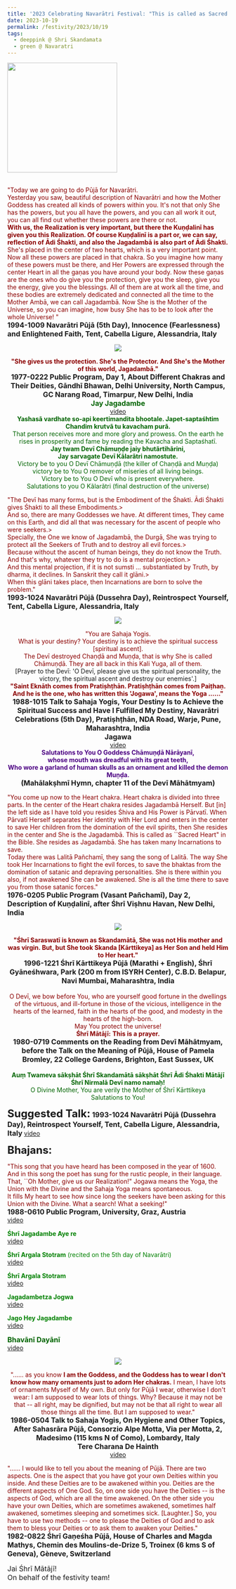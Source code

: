 ```yaml
---
title: '2023 Celebrating Navarātri Festival: "This is called as Sacred Heart in the Bible. She resides as Jagadambā." '
date: 2023-10-19
permalink: /festivity/2023/10/19
tags:
  - deeppink @ Shri Skandamata
  - green @ Navaratri
---
```


<div style="text-align: left"><img src="/images/image1.png" width="250" /></div><br>

<p>
<font color="DarkRed">"Today we are going to do Pūjā for Navarātri.<br>
Yesterday you saw, beautiful description of Navarātri and how the Mother Goddess has created all kinds of powers within you. It's not that only She has the powers, but you all have the powers, and you can all work it out, you can all find out whether these powers are there or not.<br>
<b>With us, the Realization is very important, but there the Kuṇḍalinī has given you this Realization. Of course Kuṇḍalinī is a part or, we can say, reflection of Ādi Śhakti, and also the Jagadambā is also part of Ādi Śhakti.</b><br>
She's placed in the center of two hearts, which is a very important point. Now all these powers are placed in that chakra. So you imagine how many of these powers must be there, and Her Powers are expressed through the center Heart in all the gaṇas you have around your body. Now these gaṇas are the ones who do give you the protection, give you the sleep, give you the energy, give you the blessings. All of them are at work all the time, and these bodies are extremely dedicated and connected all the time to the Mother Ambā, we can call Jagadambā. Now She is the Mother of the Universe, so you can imagine, how busy She has to be to look after the whole Universe! "</font><br>
<font size="+0"><b>1994-1009 Navarātri Pūjā (5th Day), Innocence (Fearlessness) and Enlightened Faith, Tent, Cabella Ligure, Alessandria, Italy</b></font>
</p>

<div style="text-align: center"><img src="/images/image1245.png" /></div>

<p style=" text-align:center;">
<font color="DarkRed"><b>"She gives us the protection. She's the Protector. And She's the Mother of this world, Jagadambā."</b></font><br>
<font size="+0"><b>1977-0222 Public Program, Day 1, About Different Chakras and Their Deities, Gāndhī Bhawan, Delhi University, North Campus, GC Narang Road, Timarpur, New Delhi, India</b></font><br>
<font color="DarkGreen"><font size="+0"><b>Jay Jagadambe</b></font></font><br>
<a href="https://seven-teams.github.io/Videos_Links.html">video</a><br>
<font color="DarkGreen"><b>Yashasã vardhate so-api keertimandita bhootale. Japet-saptaśhtim Chandim krutvã tu kavacham purã.</b><br>
That person receives more and more glory and prowess. On the earth he rises in prosperity and fame by reading the Kavacha and Saptaśhatī.<br> 
<b>Jay twam Devī Chãmuṇḍe jaiy bhutãrtihãrini,<br>
Jay sarvagate Devī Kãlarãtri namostute.</b><br>
Victory be to you O Devī Chāmuṇḍā (the killer of Chaṇḍā and Muṇḍa) victory be to You O remover of miseries of all living beings.<br>
Victory be to You O Devī who is present everywhere.<br>
Salutations to you O Kãlarãtri (final destruction of the universe)</font><br>
</p>

<p>
<font color="DarkRed">"The Devī has many forms, but is the Embodiment of the Śhakti. Ādi Śhakti gives Śhakti to all these Embodiments.><br>
And so, there are many Goddesses we have. At different times, They came on this Earth, and did all that was necessary for the ascent of people who were seekers.><br>
Specially, the One we know of Jagadambā, the Durgā, She was trying to protect all the Seekers of Truth and to destroy all evil forces.><br>
Because without the ascent of human beings, they do not know the Truth. And that's why, whatever they try to do is a mental projection.><br>
And this mental projection, if it is not sumsti ... substantiated by Truth, by dharma, it declines. In Sanskrit they call it glāni.><br>
When this glāni takes place, then Incarnations are born to solve the problem."</font><br>
<font size="+0"><b>1993-1024 Navarātri Pūjā (Dussehra Day), Reintrospect Yourself, Tent, Cabella Ligure, Alessandria, Italy</b></font>
</p>

<div style="text-align: center"><img src="/images/image1246.png" /></div>

<p style=" text-align:center;">
<font color="DarkRed">"You are Sahaja Yogis.<br>
What is your destiny? Your destiny is to achieve the spiritual success [spiritual ascent].<br>
The Devī destroyed Chaṇḍā and Muṇḍa, that is why She is called Chāmuṇḍā. They are all back in this Kali Yuga, all of them.</font><br>
[Prayer to the Devī: 'O Devī, please give us the spiritual personality, the victory, the spiritual ascent and destroy our enemies'.]<br>
<font color="DarkRed"><b>"Saint Eknāth comes from Pratiṣhṭhān. Pratiṣhṭhān comes from Paiṭhaṇ.<br>
And he is the one, who has written this 'Jogawa', means the Yoga ......"</b></font><br>
<font size="+0"><b>1988-1015 Talk to Sahaja Yogis, Your Destiny Is to Achieve the Spiritual Success and Have I Fulfilled My Destiny, Navarātri Celebrations (5th Day), Pratiṣhṭhān, NDA Road, Warje, Pune, Maharashtra, India</b></font><br>
<font size="+0"><b>Jagawa</b></font><br>
<a href="https://seven-teams.github.io/Videos_Links.html">video</a><br>
<font color="Indigo"><b>Salutations to You O Goddess Chāmuṇḍā Nārāyanī,<br>
whose mouth was dreadful with its great teeth,<br>
Who wore a garland of human skulls as an ornament and killed the demon Muṇḍa.</b></font><br>
<font size="+0"><b>(Mahālakṣhmī Hymn, chapter 11 of the Devī Māhātmyam)</b></font><br>
</p>

<p>
<font color="DarkRed">"You come up now to the Heart chakra. Heart chakra is divided into three parts. In the center of the Heart chakra resides Jagadambā Herself. But [in] the left side as I have told you resides Śhiva and His Power is Pārvatī. When Pārvatī Herself separates Her identity with Her Lord and enters in the center to save Her children from the domination of the evil spirits, then She resides in the center and She is the Jagadambā. This is called as ``Sacred Heart" in the Bible. She resides as Jagadambā. She has taken many Incarnations to save.<br>
Today there was Lalitā Pañchamī, they sang the song of Lalitā. The way She took Her Incarnations to fight the evil forces, to save the bhaktas from the domination of satanic and depraving personalities. She is there within you also, if not awakened She can be awakened. She is all the time there to save you from those satanic forces."</font><br>
<font size="+0"><b>1976-0205 Public Program (Vasant Pañchamī), Day 2, Description of Kuṇḍalinī, after Śhrī Viṣhnu Havan, New Delhi, India</b></font>
</p>

<div style="text-align: center"><img src="/images/image1247.png" /></div>

<p style=" text-align:center;">
<font color="DarkRed"><b>"Śhrī Saraswatī is known as Skandamātā, She was not His mother and was virgin. But, but She took Skanda [Kārttikeya] as Her Son and held Him to Her heart."</b></font><br>
<font size="+0"><b>1996-1221 Śhrī Kārttikeya Pūjā (Marathi + English), Śhrī Gyāneśhwara, Park (200 m from ISYRH Center), C.B.D. Belapur, Navi Mumbai, Maharashtra, India</b></font><br>
<br>
<font color="DarkRed">O Devī, we bow before You, who are yourself good fortune in the dwellings of the virtuous, and ill-fortune in those of the vicious, intelligence in the hearts of the learned, faith in the hearts of the good, and modesty in the hearts of the high-born.<br> 
May You protect the universe!</font><br>
<font color="DarkRed"><b>Śhrī Mātājī:</b></font> <font color="DarkRed"><b>This is a prayer.</b></font><br>
<font size="+0"><b>1980-0719 Comments on the Reading from Devī Māhātmyam, before the Talk on the Meaning of Pūjā, House of Pamela Bromley, 22 College Gardens, Brighton, East Sussex, UK</b></font><br>
<br>
<font color="DarkGreen"><b>Auṃ Twameva sākṣhāt Śhrī Skandamātā sākṣhāt Śhrī Ādi Śhakti Mātājī Śhrī Nirmalā Devī namo namaḥ!</b><br>
O Divine Mother, You are verily the Mother of Śhrī Kārttikeya<br>
Salutations to You!</font>
</p>

<font size="+2"><b>Suggested Talk:</b></font> 
<font size="+0"><b>1993-1024 Navarātri Pūjā (Dussehra Day), Reintrospect Yourself, Tent, Cabella Ligure, Alessandria, Italy</b></font>
<a href="https://vimeo.com/44600555"> video</a><br>

<font size="+2"><b>Bhajans:</b></font>

<p>
<font color="DarkRed">"This song that you have heard has been composed in the year of 1600. And in this song the poet has sung for the rustic people, in their language. That, ``Oh Mother, give us our Realization!" Jogawa means the Yoga, the Union with the Divine and the Sahaja Yoga means spontaneous.<br>
It fills My heart to see how since long the seekers have been asking for this Union with the Divine. What a search! What a seeking!"</font><br>
<font size="+0"><b>1988-0610 Public Program, University, Graz, Austria</b></font>
<font color="green"><b></b></font><br>
<a href="">video</a>
</p>

<p>
<font color="green"><b>Śhrī Jagadambe Aye re</b></font><br>
<a href="https://youtu.be/6tionHDqJo4">video</a> 
</p>
 
 <p>
<font color="green"><b>Śhrī Argala Stotram</b> (recited on the 5th day of Navarātri)</font><br>
<a href="https://youtu.be/lVgW5k89t44">video</a>
</p>

<p>
<font color="green"><b>Śhrī Argala Stotram</b></font><br>
<a href="https://youtu.be/rkHsdWAiL4Y">video</a> 
</p>

<p>
<font color="green"><b>Jagadambetza Jogwa</b></font><br>
<a href="https://seven-teams.github.io/Videos_Links.html">video</a> 
</p>

<p>
<font color="green"><b>Jago Hey Jagadambe</b></font><br>
<a href="https://seven-teams.github.io/Videos_Links.html">video</a> 
</p>

<p>
<font color="DarkGreen"><font size="+0"><b>Bhavānī Dayānī</b></font></font><br>
<a href="https://seven-teams.github.io/Videos_Links.html">video</a>
</p>


<div style="text-align: center"><img src="/images/image1248.png" /></div>

<p style=" text-align:center;">
<font color="DarkRed">"...... as you know <b>I am the Goddess, and the Goddess has to wear I don't know how many ornaments just to adorn Her chakras.</b> I mean, I have lots of ornaments Myself of My own. But only for Pūjā I wear, otherwise I don't wear: I am supposed to wear lots of things. Why? Because it may not be that -- all right, may be dignified, but may not be that all right to wear all those things all the time. But I am supposed to wear."</font><br>
<font size="+0"><b>1986-0504 Talk to Sahaja Yogis, On Hygiene and Other Topics, After Sahasrāra Pūjā, Consorzio Alpe Motta, Via per Motta, 2, Madesimo (115 kms N of Como), Lombardy, Italy</b></font><br>
<font size="+0"><b>Tere Charana De Hainth</b></font><br>
<a href="https://seven-teams.github.io/Videos_Links.html">video</a>
</p>

<p>
<font color="DarkRed">"...... I would like to tell you about the meaning of Pūjā. There are two aspects. One is the aspect that you have got your own Deities within you inside. And these Deities are to be awakened within you. Deities are the different aspects of One God. So, on one side you have the Deities -- is the aspects of God, which are all the time awakened. On the other side you have your own Deities, which are sometimes awakened, sometimes half awakened, sometimes sleeping and sometimes sick. [Laughter.] So, you have to use two methods -- one to please the Deities of God and to ask them to bless your Deities or to ask them to awaken your Deities."</font><br>
<font size="+0"><b>1982-0822 Śhrī Gaṇeśha Pūjā, House of Charles and Magda Mathys, Chemin des Moulins-de-Drize 5, Troinex (6 kms S of Geneva), Gèneve, Switzerland</b></font>
</p>

<p>
<font size="+0">Jai Śhrī Mātājī!<br>
On behalf of the festivity team!</font>
</p>